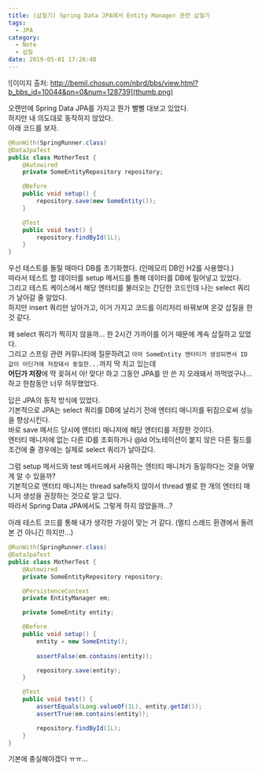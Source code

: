 ```yaml
---
title: (삽질기) Spring Data JPA에서 Entity Manager 관련 삽질기
tags:
  - JPA
category:
  - Note
  - 삽질
date: 2019-05-01 17:26:48
---
```


![이미지 출처: http://bemil.chosun.com/nbrd/bbs/view.html?b_bbs_id=10044&pn=0&num=128739](thumb.png)

오랜만에 Spring Data JPA를 가지고 뭔가 뻘뻘 대보고 있었다.  
하지만 내 의도대로 동작하지 않았다.  
아래 코드를 보자.  
```java
@RunWith(SpringRunner.class)
@DataJpaTest
public class MotherTest {
    @Autowired
    private SomeEntityRepository repository;

    @Before
    public void setup() {
        repository.save(new SomeEntity());
    }

    @Test
    public void test() {
        repository.findById(1L);
    }
}
```

우선 테스트를 돌릴 때마다 DB를 초기화했다. (인메모리 DB인 H2를 사용했다.)  
따라서 테스트 할 데이터를 setup 메서드를 통해 데이터를 DB에 밀어넣고 있었다.  
그리고 테스트 케이스에서 해당 엔터티를 불러오는 간단한 코드인데 나는 select 쿼리가 날아갈 줄 알았다.  
하지만 insert 쿼리만 날아가고, 이거 가지고 코드를 이리저리 바꿔보며 온갖 삽질을 한 것 같다.  

왜 select 쿼리가 찍히지 않을까... 한 2시간 가까이를 이거 때문에 계속 삽질하고 있었다.  
그리고 스프링 관련 커뮤니티에 질문하려고 `아마 SomeEntity 엔터티가 생성되면서 ID 값이 어딘가에 저장돼서 동일한...`까지 딱 치고 있는데  
**어딘가 저장**에 딱 꽂혀서 아! 맞다! 하고 그동안 JPA를 안 쓴 지 오래돼서 까먹었구나... 하고 한참동안 너무 허무했었다.  
  
답은 JPA의 동작 방식에 있었다.  
기본적으로 JPA는 select 쿼리를 DB에 날리기 전에 엔터티 매니저를 뒤짐으로써 성능을 향상시킨다.  
바로 save 메서드 당시에 엔터티 매니저에 해당 엔터티를 저장한 것이다.  
엔터티 매니저에 없는 다른 ID를 조회하거나 @Id 어노테이션이 붙지 않은 다른 필드를 조건에 줄 경우에는 실제로 select 쿼리가 날아갔다.

그럼 setup 메서드와 test 메서드에서 사용하는 엔터티 매니저가 동일하다는 것을 어떻게 알 수 있을까?  
기본적으로 엔터티 매니저는 thread safe하지 않아서 thread 별로 한 개의 엔터티 매니저 생성을 권장하는 것으로 알고 있다.  
따라서 Spring Data JPA에서도 그렇게 하지 않았을까...?  

아래 테스트 코드를 통해 내가 생각한 가설이 맞는 거 같다. (멀티 스레드 환경에서 돌려본 건 아니긴 하지만...)  
```java
@RunWith(SpringRunner.class)
@DataJpaTest
public class MotherTest {
    @Autowired
    private SomeEntityRepository repository;

    @PersistenceContext
    private EntityManager em;

    private SomeEntity entity;

    @Before
    public void setup() {
        entity = new SomeEntity();
        
        assertFalse(em.contains(entity));

        repository.save(entity);
    }

    @Test
    public void test() {
        assertEquals(Long.valueOf(1L), entity.getId());
        assertTrue(em.contains(entity));

        repository.findById(1L);
    }
}
```

기본에 충실해야겠다 ㅠㅠ...